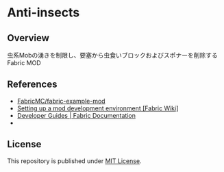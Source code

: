 # Anti-insects

## Overview

虫系Mobの湧きを制限し、要塞から虫食いブロックおよびスポナーを削除する Fabric MOD

## References

- [FabricMC/fabric-example-mod](https://github.com/FabricMC/fabric-example-mod/tree/1.20)
- [Setting up a mod development environment [Fabric Wiki]](https://fabricmc.net/wiki/tutorial:setup)
- [Developer Guides | Fabric Documentation](https://docs.fabricmc.net/1.20.4/develop/)
- 

## License

This repository is published under [MIT License](LICENSE).
